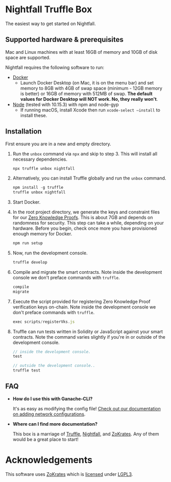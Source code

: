 # Nightfall Truffle Box

The easiest way to get started on Nightfall.

## Supported hardware & prerequisites

Mac and Linux machines with at least 16GB of memory and 10GB of disk space are supported.

Nightfall requires the following software to run:

- [Docker](https://docs.docker.com/v17.12/install/)
  - Launch Docker Desktop (on Mac, it is on the menu bar) and set memory to 8GB with 4GB of swap
    space (minimum - 12GB memory is better) or 16GB of memory with 512MB of swap. **The default
    values for Docker Desktop will NOT work. No, they really won't**.
- [Node](https://nodejs.org/en/) (tested with 10.15.3) with npm and node-gyp
  - If running macOS, install Xcode then run `xcode-select —install` to install these.

## Installation

First ensure you are in a new and empty directory.

1. Run the `unbox` command via `npx` and skip to step 3. This will install all necessary dependencies.
   ```js
   npx truffle unbox nightfall
   ```

2. Alternatively, you can install Truffle globally and run the `unbox` command.
    ```javascript
    npm install -g truffle
    truffle unbox nightfall
    ```

3. Start Docker.
    
4. In the root project directory, we generate the keys and constraint files for our [Zero Knowledge Proofs](https://blog.decentriq.ch/zk-snarks-primer-part-one/). This is about 7GB and depends on randomness for security. This step can take a while, depending on your hardware. Before you begin, check once more you have provisioned enough memory for Docker.
    ```javascript
    npm run setup
    ```

5. Now, run the development console.
    ```javascript
    truffle develop
    ```

6. Compile and migrate the smart contracts. Note inside the development console we don't preface commands with `truffle`.
    ```javascript
    compile
    migrate
    ```
    
7. Execute the script provided for registering Zero Knowledge Proof verification keys on-chain. Note inside the development console we don't preface commands with `truffle`.
    ```javascript
    exec scripts/registerVks.js
    ```
    
8. Truffle can run tests written in Solidity or JavaScript against your smart contracts. Note the command varies slightly if you're in or outside of the development console.
    ```javascript
    // inside the development console.
    test

    // outside the development console..
    truffle test
    ```

## FAQ

* __How do I use this with Ganache-CLI?__

    It's as easy as modifying the config file! [Check out our documentation on adding network configurations](http://truffleframework.com/docs/advanced/configuration#networks).

* __Where can I find more documentation?__

    This box is a marriage of [Truffle](http://truffleframework.com/), [Nightfall](https://github.com/EYBlockchain/nightfall), and [ZoKrates](https://zokrates.github.io/). Any of them would be a great place to start!


# Acknowledgements
This software uses [ZoKrates](https://hub.docker.com/r/michaelconnor/zok) which is [licensed](https://github.com/Zokrates/ZoKrates/blob/master/LICENSE) under [LGPL3](https://www.gnu.org/licenses/lgpl-3.0.en.html).

